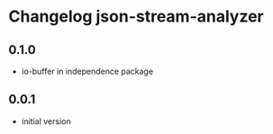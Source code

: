 # Changelog json-stream-analyzer

## 0.1.0
  - io-buffer in independence package

## 0.0.1
  - initial version
